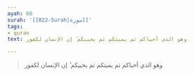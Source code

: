 ```yaml
---
ayah: 66
surah: '[[022-Surah|سورة]]'
tags:
- quran
text: وهو الذي أحياكم ثم يميتكم ثم يحييكم ۗ إن الإنسان لكفور

---
```

> وهو الذي أحياكم ثم يميتكم ثم يحييكم ۗ إن الإنسان لكفور

